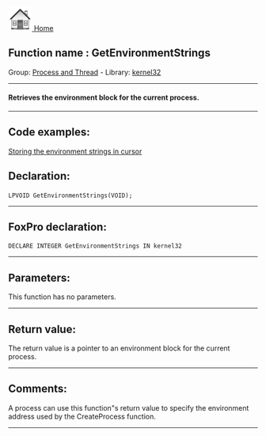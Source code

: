 [<img src="../../images/home.png"> Home ](https://github.com/VFPX/Win32API)  

## Function name : GetEnvironmentStrings
Group: [Process and Thread](../../functions_group.md#Process_and_Thread)  -  Library: [kernel32](../../../libraries.md#kernel32)  
***  


#### Retrieves the environment block for the current process.

***  


## Code examples:
[Storing the environment strings in cursor](../../samples/sample_089.md)  

## Declaration:
```foxpro  
LPVOID GetEnvironmentStrings(VOID);  
```  
***  


## FoxPro declaration:
```foxpro  
DECLARE INTEGER GetEnvironmentStrings IN kernel32  
```  
***  


## Parameters:
This function has no parameters.  
***  


## Return value:
The return value is a pointer to an environment block for the current process.  
***  


## Comments:
A process can use this function"s return value to specify the environment address used by the CreateProcess function.  
  
***  

